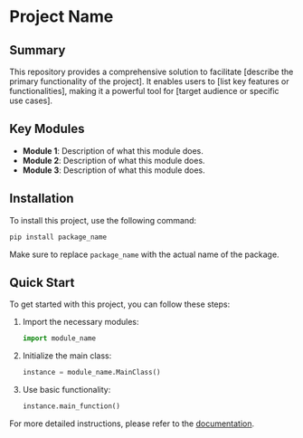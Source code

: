 # Project Name

## Summary
This repository provides a comprehensive solution to facilitate [describe the primary functionality of the project]. It enables users to [list key features or functionalities], making it a powerful tool for [target audience or specific use cases]. 

## Key Modules
- **Module 1**: Description of what this module does.
- **Module 2**: Description of what this module does.
- **Module 3**: Description of what this module does.

## Installation
To install this project, use the following command:
```bash
pip install package_name
```
Make sure to replace `package_name` with the actual name of the package.

## Quick Start
To get started with this project, you can follow these steps:

1. Import the necessary modules:
    ```python
    import module_name
    ```
2. Initialize the main class:
    ```python
    instance = module_name.MainClass()
    ```
3. Use basic functionality:
    ```python
    instance.main_function()
    ```

For more detailed instructions, please refer to the [documentation](link-to-documentation).